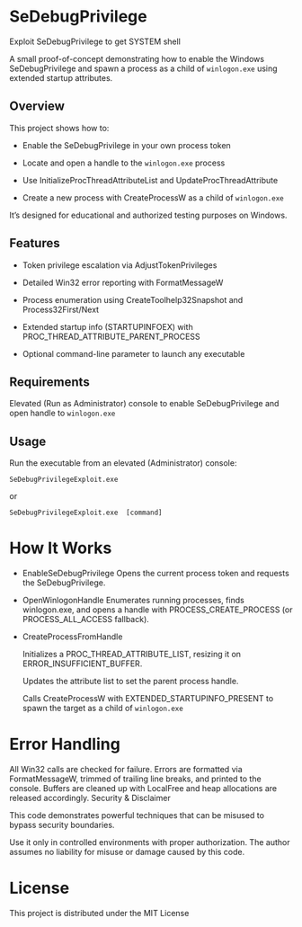 # SeDebugPrivilege
Exploit SeDebugPrivilege to get SYSTEM shell

A small proof-of-concept demonstrating how to enable the Windows SeDebugPrivilege and spawn a process as a child of `winlogon.exe` using extended startup attributes.


## Overview

This project shows how to:

- Enable the SeDebugPrivilege in your own process token

- Locate and open a handle to the `winlogon.exe` process

- Use InitializeProcThreadAttributeList and UpdateProcThreadAttribute

- Create a new process with CreateProcessW as a child of `winlogon.exe`

It’s designed for educational and authorized testing purposes on Windows.


## Features

- Token privilege escalation via AdjustTokenPrivileges

- Detailed Win32 error reporting with FormatMessageW

- Process enumeration using CreateToolhelp32Snapshot and Process32First/Next

- Extended startup info (STARTUPINFOEX) with PROC_THREAD_ATTRIBUTE_PARENT_PROCESS

- Optional command-line parameter to launch any executable


## Requirements

Elevated (Run as Administrator) console to enable SeDebugPrivilege and open handle to `winlogon.exe`


## Usage

Run the executable from an elevated (Administrator) console:

    SeDebugPrivilegeExploit.exe  

or 

    SeDebugPrivilegeExploit.exe  [command]
    

# How It Works

- EnableSeDebugPrivilege Opens the current process token and requests the SeDebugPrivilege.

- OpenWinlogonHandle Enumerates running processes, finds winlogon.exe, and opens a handle with PROCESS_CREATE_PROCESS (or PROCESS_ALL_ACCESS fallback).

- CreateProcessFromHandle

    Initializes a PROC_THREAD_ATTRIBUTE_LIST, resizing it on ERROR_INSUFFICIENT_BUFFER.

    Updates the attribute list to set the parent process handle.

    Calls CreateProcessW with EXTENDED_STARTUPINFO_PRESENT to spawn the target as a child of `winlogon.exe`


# Error Handling

  All Win32 calls are checked for failure. Errors are formatted via FormatMessageW, trimmed of trailing line breaks, and printed to the console. Buffers are cleaned up with LocalFree and heap allocations are released accordingly.
  Security & Disclaimer
  
  This code demonstrates powerful techniques that can be misused to bypass security boundaries.
  
  Use it only in controlled environments with proper authorization. The author assumes no liability for misuse or damage caused by this code.


# License

This project is distributed under the MIT License
